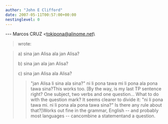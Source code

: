 ```yaml
---
author: "John E Clifford"
date: 2007-05-11T00:57:00+00:00
nestinglevel: 0
---
```

\---
 Marcos CRUZ <[tokipona@alinome.net](mailto://tokipona@alinome.net)\
> wrote:

> 
> a) sina jan Alisa ala jan Alisa?
> 
> b) sina jan ala jan Alisa?
> 
> c) sina jan Alisa ala Alisa?
>> "jan Alisa li sina ala sina?"
>> ni li pona tawa mi li pona ala pona tawa sina?This works too.
> \[By the way, is my last TP sentence right?
> One subject, two verbs and one question...
> What to do with the question mark?
> It seems clearer to divide it:
> "ni li pona tawa mi. ni li pona ala pona tawa sina?"
> Is there any rule about that?\]Works out fine in the grammar, English --
 and probably most languages --
 cancombine a statementand a question.